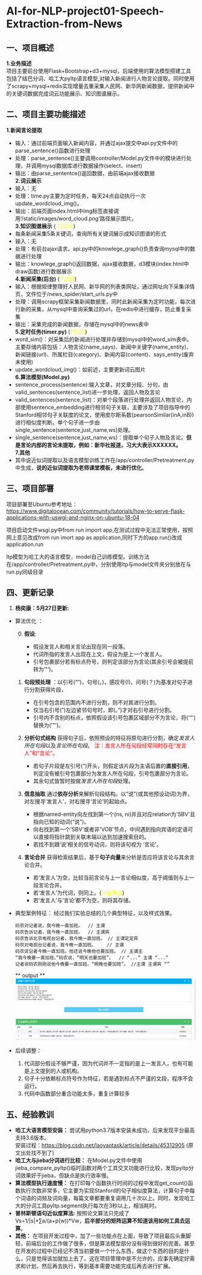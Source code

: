 # AI-for-NLP-project01-Speech-Extraction-from-News

## 一、项目概述

**1.业务描述**  
项目主要前台使用Flask+Bootstrap+d3+mysql，后端使用的算法模型搭建工具包括了结巴分词、哈工大pyltp语言模型,对输入新闻进行人物言论提取。同时使用了scrapy+mysql+redis实现增量去重采集人民网、新华网新闻数据，提供新闻中的关键词数据完成词云功能展示、知识图谱展示。

## 二、项目主要功能描述

**1.新闻言论提取**  
+ 输入：通过前端页面输入新闻内容，并通过ajax提交中api.py文件中的parse_sentence()函数进行处理  
+ 处理：parse_sentence()主要调用controller/Model.py文件中的模块进行处理，并调用mysql数据库进行数据操作(select、insert)  
+ 输出：由parse_sententce()返回数据，由前端ajax接收数据  
**2.词云展示**  
+ 输入：无  
+ 处理：time.py主要为定时任务，每天24点自动执行一次update_wordcloud_img()。  
+ 输出：前端页面index.html中img标签直接调用‘/static/images/word_cloud.png’路径展示图片。  
**3.知识图谱展示** (<a style='color:yellow'> *TODO* </a>)   
+ 每条新闻采集5条关键词，查询所有关键词展示成知识图谱的形式  
+ 输入：无  
+ 处理：有前台ajax请求，api.py中的knowlege_graph()负责查询mysql中的数据进行处理
+ 输出：knowlege_graph()返回数据，ajax接收数据，d3模块(index.html中draw函数)进行数据展示  
**4.新闻采集(后台)**  (<a style='color:yellow'>*TODO*</a>)
+ 输入：根据规律整理好人民网、新华网的列表类网址，通过网址向下采集详情页，文件位于/news_spider/start_urls.py中  
+ 处理：调用scrapy框架采集新闻数据里，同时此新闻采集为定时功能，每次进行新的采集，从mysql中查询采集过的url，在redis中进行缓存，防止重复采集  
+ 输出：采集完成的新闻数据，存储在mysql中的news表中  
**5.定时任务(timer.py)** (<a style='color:yellow'>*TODO*</a>) 
+ word_sim()：对采集后的新闻进行处理并存储到mysql中的word_sim表中。主要存储内容包括：人物言论(name_says)、新闻中关键字(name_entity)、新闻链接(url)、所属栏目(category)、新闻内容(content)、says_entity(废弃未使用)  
+ update_wordcloud_img()：如前述，主要更新词云图片  
**6.算法模型(Model.py)**  
+ sentence_process(sentence):输入文章，对文章分段、分句，由valid_sentences(sentence_list)进一步处理，返回人物及言论
+ valid_sentences(sentence_list)：对单个段落进行处理并返回人物言论，内部使用sentence_embedding进行相邻句子关联，主要涉及了项目指导中的Stanford相邻句子关联度的论文，使用皮尔斯系数(pearsonSimilar(inA,inB))进行相似度判断。单个句子进一步由single_sentence(sentence,just_name,ws)处理。
+ single_sentence(sentence,just_name,ws)：提取单个句子人物及言论。**但是言论内部的言论未提取，例如：新华社报道，习大大表示XXXXXX。**  
**7.其他**
+ 其中说近似词提取以及语言模型训练工作在/app/controller/Pretreatment.py中生成，**说的近似词提取为老师课堂模板，未进行优化**。

## 三、项目部署

项目部署至Ubuntu参考地址：https://www.digitalocean.com/community/tutorials/how-to-serve-flask-applications-with-uswgi-and-nginx-on-ubuntu-18-04

项目启动文件wsgi.py中from run import app,在测试过程中无法正常使用，按照网上意见改成from run imort app as application,同时下方的app.run()改成application.run

ltp模型为哈工大的语言模型，model自己训练模型。训练方法在/app/controller/Pretreatment.py中，分别使用ltp与model文件夹分别放在与run.py同级目录

## 四、更新记录

1. **杨奕康：5月27日更新:**
* 算法优化 ：

    0. **假设**: 
        * 假设发言人和相关言论出现在同一段落。
        * 代词所指的发言人出现在上文，假设为是上一个发言人。
        * 引号包裹部分若有标点符号，则判定该部分为言论(其余引号会被提前转为‘"’)。
    
    1. **句段预处理** ：以引号(“”)，句号(。)，感叹号(!)，问号(？)为基准对句子进行分割获得片段，
        * 在引号包含的范围内不进行分割，则不对其进行分割。
        * 仅当右引号(”)左边紧邻句号时，即(。”)才对右引号进行分割。
        * 引号内不含别的标点，依照假设该引号包裹区域部分不为言论，将('”')替换为('"')。
        
    2. **分析句式结构** 获得句子后，依照预设的特征将原句进行分割，确定*发言人所在句段*以及*言论所在句段*。<a style='color:red'> 注：发言人所在句段经常同时存在“发言人”和“言论”。 </a>
        * 若句子片段是左引号(“)开头，则假定该片段为主语后置的**直接引用**，判定没有被引号包裹部分为发言人所在句段，引号包裹部分为言论。
        * 其余句式皆暂时按做*发言人所在句段*处理。
    3. **信息抽取** 通过**依存分析**来解析句段结构。以“说”(或其他预设动词)为界，对左搜寻‘发言人’，对右搜寻‘言论’的起始点。
        * 根据named-entity向左找到第一个(ns, ni)并且对应relation为'SBV'且指向已知的动词(“说”)。
        * 向右找到第一个'SBV'或者非'VOB'节点，中间遇到指向宾语的定语可以直接将指针跳到关联末端以达到加速搜索目的。
        * 若找不到跟‘说’相关的信号动词，则将该句视为 ‘言论’。
    4. **言论合并** 获得检索结果后，基于**句子向量**来分析是否应将该言论与其余言论合并。
        * 若‘发言人’为空，比较当前言论与上一言论相似度，高于阈值则与上一段言论合并。
        * 若‘发言人’为代词，则同上。(<a style='color:yellow'>存在争议</a>)
        * 若‘发言人’与‘言论’都不为空，则将其存储。

* 典型案例特征：
    经过我们实验总结的几个典型特征，以及样式效果。
    ```
    码农对记者说，我今晚一直加班。  // 主谓 
    码农告诉记者，我今晚一直加班。  // 主谓宾
    码农告诉北京电视台记者，我今晚一直加班。 // 主谓定定宾
    码农对电视台记者说，我今晚一直加班。    // 主谓
    码农说记者今晚一直加班。他还说今晚他也要加班。 // 主谓主
    “我今晚要一直加班。”码农说，“明天也要加班”。  // “...” 主谓 “...”
    记者说码农刚刚说他今晚要一直加班。“明晚也要加班”。 //主谓 主谓宾 “” 
    ```
    ** output **
    ![sample](images_/sample.png)
* 后续调整：
    1. 代词部分假设不够严谨，因为代词并不一定指的是上一发言人，也有可能是上文提到的人或机构。
    2. 句子十分依赖标点符号作为特征，若是遇到标点不严谨的文段，程序不会运行。
    3. 代码中函数部分重合功能太多，重复计算较多

## 五、经验教训

+ **哈工大语言模型安装：** 尝试用python3.7版本安装未成功，后来发现平台最高支持3.6版本。  
安装过程：https://blog.csdn.net/laoyaotask/article/details/45312905 (原文出处找不到了)
+ **哈工大与jieba分词进行比较：** 在Model.py文件中使用jieba_compare_pyltp()临时函数对两个工具交叉功能进行比较，发现pyltp分词效果好于jieba，但缺点是执行效率慢。
+ **算法模型执行速度慢：** 在打印每个函数执行时间的过程中发现get_count()函数执行次数非常多，它主要为实现Stanford的句子相似度算法，计算句子中每个词语的词频及词向量，每篇文章都要重复调用几十次以上。同时，发现哈工大的分词工具pyltp.segment执行每次在3秒以上，相当耗时。
+ **普林斯顿语句近似度算法:** 按照论文算法只完成了Vs=1/|s|*∑a/(a+p(w))*Vw，**后半部分的矩阵运算不知道该用如何工具去运算**。
+ **其他：** 在项目开发过程中，加了一些功能点在上面，导致了项目最后头重脚轻，前端后台的工作做了很多，但是算法模型部分没有得到很好的完善。甚至在开发的过程中已经记不清当初要做一个什么东西，做这个东西的目的是什么，只是觉得该加就加上去了。这在项目管理中是不允许的，应事先确定好需求和计划，然后再去执行，等到基本需要功能完成后再去进行扩展。